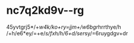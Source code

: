 # nc7q2kd9v--rg
45yvtgrj5*/+*w4k/ko+ry=jjm+/w6bgr*hrrthye/h /+h/e6*ey/=+e/*s/fxh/h/6+d/ser*sy/=6ruygdgv+dr
